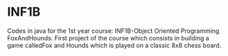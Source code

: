 # INF1B
Codes in java for the 1st year course: INF1B-Object Oriented Programming
FoxAndHounds: First project of the course which consists in building a game calledFox and Hounds which is played on a classic 8x8 chess board.
